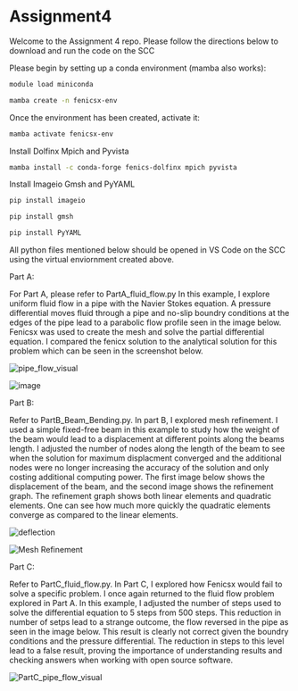 # Assignment4


Welcome to the Assignment 4 repo. Please follow the directions below to download and run the code on the SCC

Please begin by setting up a conda environment (mamba also works):
```bash
module load miniconda
```
```bash
mamba create -n fenicsx-env
```
Once the environment has been created, activate it:

```bash
mamba activate fenicsx-env
```
Install Dolfinx Mpich and Pyvista
```bash
mamba install -c conda-forge fenics-dolfinx mpich pyvista
```
Install Imageio Gmsh and PyYAML
```bash
pip install imageio
```
```bash
pip install gmsh
```
```bash
pip install PyYAML
```

All python files mentioned below should be opened in VS Code on the SCC using the virtual enviornment created above. 

Part A:

For Part A, please refer to PartA_fluid_flow.py
In this example, I explore uniform fluid flow in a pipe with the Navier Stokes equation. A pressure differential moves fluid through a pipe and no-slip boundry conditions at the edges of the pipe lead to a parabolic flow profile seen in the image below. Fenicsx was used to create the mesh and solve the partial differential equation. I compared the fenicx solution to the analytical solution for this problem which can be seen in the screenshot below. 

![pipe_flow_visual](https://github.com/user-attachments/assets/0a8b946a-456a-4988-805b-633e06942785)

![image](https://github.com/user-attachments/assets/e0dc8d94-9925-4f94-8ce8-97e31793e1e8)


Part B:

Refer to PartB_Beam_Bending.py. In part B, I explored mesh refinement. I used a simple fixed-free beam in this example to study how the weight of the beam would lead to a displacement at different points along the beams length. I adjusted the number of nodes along the length of the beam to see when the solution for maximum displacment converged and the additional nodes were no longer increasing the accuracy of the solution and only costing additional computing power. The first image below shows the displacement of the beam, and the second image shows the refinement graph. The refinement graph shows both linear elements and quadratic elements. One can see how much more quickly the quadratic elements converge as compared to the linear elements. 

![deflection](https://github.com/user-attachments/assets/fc328f71-a128-429d-9158-9be509142a0d)

![Mesh Refinement](https://github.com/user-attachments/assets/a979d576-80ea-4ece-81cb-7b6f32d7f60f)



Part C:

Refer to PartC_fluid_flow.py. In Part C, I explored how Fenicsx would fail to solve a specific problem. I once again returned to the fluid flow problem explored in Part A. In this example, I adjusted the number of steps used to solve the differential equation to 5 steps from 500 steps. This reduction in number of setps lead to a strange outcome, the flow reversed in the pipe as seen in the image below. This result is clearly not correct given the boundry conditions and the pressure differential. The reduction in steps to this level lead to a false result, proving the importance of understanding results and checking answers when working with open source software. 

![PartC_pipe_flow_visual](https://github.com/user-attachments/assets/675fe48d-da3d-4b12-a6c9-8a6165b00b8b)

